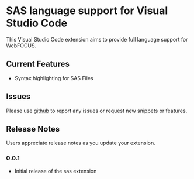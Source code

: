 # SAS language support for Visual Studio Code

This Visual Studio Code extension aims to provide full language support for WebFOCUS.

## Current Features

- Syntax highlighting for SAS Files

## Issues
Please use [github](https://github.com/pvparuchuri/WebFOCUS/issues) to report any issues or request new snippets or features. 

## Release Notes

Users appreciate release notes as you update your extension.

### 0.0.1

- Initial release of the sas extension

